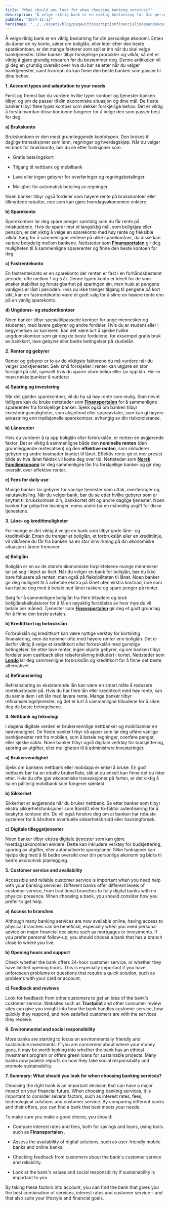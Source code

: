 ```yaml
---
title: "What should you look for when choosing banking services?"
description: "Å velge riktig bank er en viktig beslutning for din personlige økonomi. Enten du åpner en ny konto, søker om boliglån, eller leter etter den beste sparekontoen, er det mange faktorer som spiller inn når du skal velge banktjenester. Ulike banker tilbyr forskjellige produkter og vilkår, så det er viktig å gjøre grundig research før &#8230; Read more"
pubDate: "2024-11-13"
heroImage: "../../assets/blog/pagewithinscriptionfinancialindependenceretireearl.jpg"
---
```


Å velge riktig bank er en viktig beslutning for din personlige økonomi. Enten du åpner en ny konto, søker om boliglån, eller leter etter den beste sparekontoen, er det mange faktorer som spiller inn når du skal velge banktjenester. Ulike banker tilbyr forskjellige produkter og vilkår, så det er viktig å gjøre grundig research før du bestemmer deg. Denne artikkelen vil gi deg en grundig oversikt over hva du bør se etter når du velger banktjenester, samt hvordan du kan finne den beste banken som passer til dine behov.

**1. Account types and adaptation to your needs**

Først og fremst bør du vurdere hvilke typer kontoer og tjenester banken tilbyr, og om de passer til din økonomiske situasjon og dine mål. De fleste banker tilbyr flere typer kontoer som dekker forskjellige behov. Det er viktig å forstå hvordan disse kontoene fungerer for å velge den som passer best for deg.

**a) Brukskonto**

Brukskontoen er den mest grunnleggende kontotypen. Den brukes til daglige transaksjoner som lønn, regninger og hverdagskjøp. Når du velger en bank for brukskonto, bør du se etter funksjoner som:

- Gratis betalingskort

- Tilgang til nettbank og mobilbank

- Lave eller ingen gebyrer for overføringer og regningsbetalinger

- Mulighet for automatisk betaling av regninger

Noen banker tilbyr også fordeler som høyere rente på brukskontoer eller tilknyttede rabatter, noe som kan gjøre hverdagsøkonomien enklere.

**b) Sparekonto**

Sparekontoer lar deg spare penger samtidig som du får rente på innskuddene. Hvis du sparer mot et langsiktig mål, som boligkjøp eller pensjon, er det viktig å velge en sparekonto med høy rente og fleksible vilkår. Sørg for å sammenligne rentene på ulike sparekontoer, da disse kan variere betydelig mellom bankene. Nettsteder som **[Finansportalen](https://www.finansportalen.no)** gir deg muligheten til å sammenligne sparerenter og finne den beste kontoen for deg.

**c) Fastrentekonto**

En fastrentekonto er en sparekonto der renten er fast i en forhåndsbestemt periode, ofte mellom 1 og 5 år. Denne typen konto er ideell for de som ønsker stabilitet og forutsigbarhet på sparingen sin, men husk at pengene vanligvis er låst i perioden. Hvis du ikke trenger tilgang til pengene på kort sikt, kan en fastrentekonto være et godt valg for å sikre en høyere rente enn på en vanlig sparekonto.

**d) Ungdoms- og studentkontoer**

Noen banker tilbyr spesialtilpassede kontoer for unge mennesker og studenter, med lavere gebyrer og andre fordeler. Hvis du er student eller i begynnelsen av karrieren, kan det være lurt å sjekke hvilke ungdomskontoer som gir deg de beste fordelene, for eksempel gratis bruk av bankkort, lave gebyrer eller bedre betingelser på studielån.

**2. Renter og gebyrer**

Renter og gebyrer er to av de viktigste faktorene du må vurdere når du velger banktjenester. Selv små forskjeller i renter kan utgjøre en stor forskjell på sikt, spesielt hvis du sparer store beløp eller tar opp lån. Her er noen nøkkelpunkter å vurdere:

**a) Sparing og investering**

Når det gjelder sparekontoer, vil du ha så høy rente som mulig. Som nevnt tidligere kan du bruke nettsteder som **[Finansportalen](https://www.finansportalen.no)** for å sammenligne sparerenter fra forskjellige banker. Sjekk også om banken tilbyr investeringsmuligheter, som aksjefond eller spareavtaler, som kan gi høyere avkastning enn tradisjonelle sparekontoer, avhengig av din risikotoleranse.

**b) Lånerenter**

Hvis du vurderer å ta opp boliglån eller forbrukslån, er renten en avgjørende faktor. Det er viktig å sammenligne både den **nominelle renten** (den grunnleggende rentesatsen) og den **effektive renten**, som inkluderer gebyrer og andre kostnader knyttet til lånet. Effektiv rente gir et mer presist bilde av hva lånet faktisk vil koste deg over tid. Nettsteder som **[Norsk Familieøkonomi](https://www.norskfamilie.no)** lar deg sammenligne lån fra forskjellige banker og gir deg oversikt over effektive renter.

**c) Fees for daily use**

Mange banker tar gebyrer for vanlige tjenester som uttak, overføringer og valutaveksling. Når du velger bank, bør du se etter hvilke gebyrer som er knyttet til brukskontoen din, bankkortet ditt og andre daglige tjenester. Noen banker har gebyrfrie løsninger, mens andre tar en månedlig avgift for disse tjenestene.

**3. Låne- og kredittmuligheter**

For mange er det viktig å velge en bank som tilbyr gode låne- og kredittvilkår. Enten du trenger et boliglån, et forbrukslån eller en kredittlinje, vil vilkårene du får fra banken ha en stor innvirkning på din økonomiske situasjon i årene fremover.

**a) Boliglån**

Boliglån er en av de største økonomiske forpliktelsene mange mennesker tar på seg i løpet av livet. Når du velger en bank for boliglån, bør du ikke bare fokusere på renten, men også på fleksibiliteten til lånet. Noen banker gir deg mulighet til å avbetale ekstra på lånet uten ekstra kostnad, noe som kan hjelpe deg med å betale ned lånet raskere og spare penger på renter.

Sørg for å sammenligne boliglån fra flere tilbydere og bruk boliglånskalkulatorer for å få en nøyaktig forståelse av hvor mye du vil betale per måned. Tjenester som **[Finansportalen](https://www.finansportalen.no)** gir deg et godt grunnlag for å finne den beste avtalen.

**b) Kredittkort og forbrukslån**

Forbrukslån og kredittkort kan være nyttige verktøy for kortsiktig finansiering, men de kommer ofte med høyere renter enn boliglån. Det er derfor viktig å velge et kredittkort eller forbrukslån med gunstige betingelser. Se etter lave renter, ingen skjulte gebyrer, og om banken tilbyr fordeler som cashback eller reiseforsikring inkludert i kortet. Nettsteder som **[Lendo](https://www.lendo.no)** lar deg sammenligne forbrukslån og kredittkort for å finne det beste alternativet.

**c) Refinansiering**

Refinansiering av eksisterende lån kan være en smart måte å redusere rentekostnader på. Hvis du har flere lån eller kredittkort med høy rente, kan du samle dem i ett lån med lavere rente. Mange banker tilbyr refinansieringstjenester, og det er lurt å sammenligne tilbudene for å sikre deg de beste betingelsene.

**4. Nettbank og teknologi**

I dagens digitale verden er brukervennlige nettbanker og mobilbanker en nødvendighet. De fleste banker tilbyr nå apper som lar deg utføre vanlige banktjenester rett fra mobilen, som å betale regninger, overføre penger, eller sjekke saldo. Noen banker tilbyr også digitale verktøy for budsjettering, sporing av utgifter, eller muligheten til å administrere investeringer.

**a) Brukervennlighet**

Sjekk om bankens nettbank eller mobilapp er enkel å bruke. En god nettbank bør ha en intuitiv brukerflate, slik at du enkelt kan finne det du leter etter. Hvis du ofte gjør økonomiske transaksjoner på farten, er det viktig å ha en pålitelig mobilbank som fungerer sømløst.

**b) Sikkerhet**

Sikkerhet er avgjørende når du bruker nettbank. Se etter banker som tilbyr ekstra sikkerhetsfunksjoner som BankID eller to-faktor autentisering for å beskytte kontoen din. Du vil også forsikre deg om at banken har robuste systemer for å håndtere eventuelle sikkerhetsbrudd eller hackingforsøk.

**c) Digitale tilleggstjenester**

Noen banker tilbyr ekstra digitale tjenester som kan gjøre hverdagsøkonomien enklere. Dette kan inkludere verktøy for budsjettering, sporing av utgifter, eller automatiserte spareplaner. Slike funksjoner kan hjelpe deg med å få bedre oversikt over din personlige økonomi og bidra til bedre økonomisk planlegging.

**5. Customer service and availability**

Accessible and reliable customer service is important when you need help with your banking services. Different banks offer different levels of customer service, from traditional branches to fully digital banks with no physical presence. When choosing a bank, you should consider how you prefer to get help.

**a) Access to branches**

Although many banking services are now available online, having access to physical branches can be beneficial, especially when you need personal advice on major financial decisions such as mortgages or investments. If you prefer personal follow-up, you should choose a bank that has a branch close to where you live.

**b) Opening hours and support**

Check whether the bank offers 24-hour customer service, or whether they have limited opening hours. This is especially important if you have unforeseen problems or questions that require a quick solution, such as problems with your card or account.

**c) Feedback and reviews**

Look for feedback from other customers to get an idea of ​​the bank's customer service. Websites such as **Trustpilot** and other consumer review sites can give you insight into how the bank handles customer service, how quickly they respond, and how satisfied customers are with the services they receive.

**6. Environmental and social responsibility**

More banks are starting to focus on environmentally friendly and sustainable investments. If you are concerned about where your money goes, it may be worth looking into whether the bank has an ethical investment program or offers green loans for sustainable projects. Many banks now publish reports on how they take social responsibility and promote sustainability.

**7. Summary: What should you look for when choosing banking services?**

Choosing the right bank is an important decision that can have a major impact on your financial future. When choosing banking services, it is important to consider several factors, such as interest rates, fees, technological solutions and customer service. By comparing different banks and their offers, you can find a bank that best meets your needs.

To make sure you make a good choice, you should:

- Compare interest rates and fees, both for savings and loans, using tools such as **Finansportalen** .

- Assess the availability of digital solutions, such as user-friendly mobile banks and online banks.

- Checking feedback from customers about the bank's customer service and reliability.

- Look at the bank's values ​​and social responsibility if sustainability is important to you.

By taking these factors into account, you can find the bank that gives you the best combination of services, interest rates and customer service &#8211; and that also suits your lifestyle and financial goals.